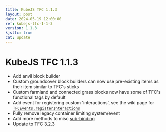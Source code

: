 ```yaml
---
title: KubeJS TFC 1.1.3
layout: post
date: 2024-05-19 12:00:00
ref: kubejs-tfc-1-1-3
version: 1.1.3
kjstfc: true
cat: update
---
```


# KubeJS TFC 1.1.3

- Add anvil block builder
- Custom groundcover block builders can now use pre-existing items as their item similar to TFC's sticks
- Custom farmland and connected grass blocks now have some of TFC's functional tags by default
- Add event for registering custom 'interactions', see the wiki page for [`TFCEvents.registerInteractions`](/kubejs_tfc/1.20.1/events#register-interactions)
- Fully remove legacy container limiting system/event
- Add more methods to misc [sub-binding](/kubejs_tfc/1.20.1/bindings/misc)
- Update to TFC 3.2.3
